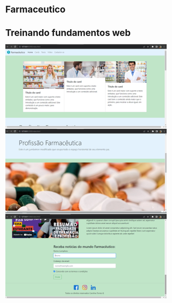 # Farmaceutico

# Treinando fundamentos web

<img src="assets/img/farma1.png" alt="Prévia do site"/>
<img src="assets/img/farma2.png" alt="Prévia do site"/>
<img src="assets/img/farma3.png" alt="Prévia do site"/>

